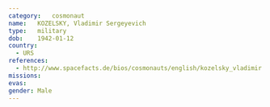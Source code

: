 ```yaml
---
category:	cosmonaut
name:	KOZELSKY, Vladimir Sergeyevich 
type:	military
dob:	1942-01-12
country:
  - URS
references:
  - http://www.spacefacts.de/bios/cosmonauts/english/kozelsky_vladimir.htm
missions:
evas:
gender:	Male
---
```

